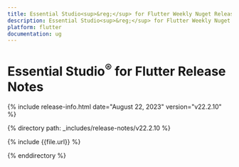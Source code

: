 ```yaml
---
title: Essential Studio<sup>&reg;</sup> for Flutter Weekly Nuget Release Release Notes  
description: Essential Studio<sup>&reg;</sup> for Flutter Weekly Nuget Release Release Notes  
platform: flutter
documentation: ug
---
```


# Essential Studio<sup>&reg;</sup> for Flutter Release Notes  

{% include release-info.html date="August 22, 2023" version="v22.2.10" %} 

{% directory path: _includes/release-notes/v22.2.10 %}

{% include {{file.url}} %}

{% enddirectory %}